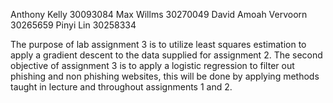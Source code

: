 Anthony Kelly 30093084
Max Willms 30270049
David Amoah Vervoorn 30265659
Pinyi Lin 30258334

The purpose of lab assignment 3 is to utilize least squares estimation to apply a gradient descent to the data supplied for assignment 2. The second objective of assignment 3 is to apply a logistic regression to filter out phishing and non phishing websites, this will be done by applying methods taught in lecture and throughout assignments 1 and 2.